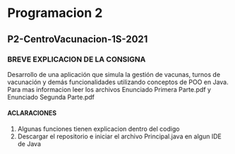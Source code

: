 # Programacion 2

## P2-CentroVacunacion-1S-2021

### BREVE EXPLICACION DE LA CONSIGNA
Desarrollo de una aplicación que simula la gestión de vacunas, turnos de vacunación y demás funcionalidades utilizando conceptos de POO en Java.
Para mas informacion leer los archivos Enunciado Primera Parte.pdf y Enunciado Segunda Parte.pdf

#### ACLARACIONES
1) Algunas funciones tienen explicacion dentro del codigo
2) Descargar el repositorio e iniciar el archivo Principal.java en algun IDE de Java
